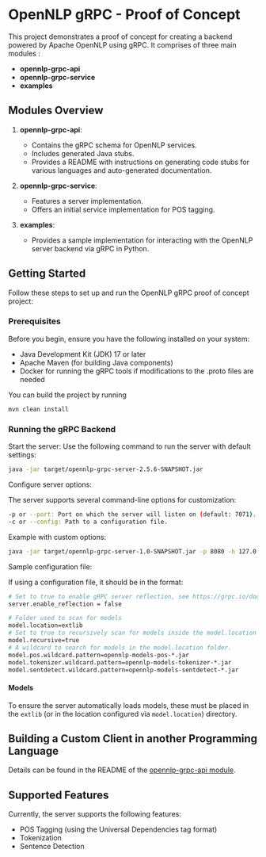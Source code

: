 # OpenNLP gRPC - Proof of Concept

This project demonstrates a proof of concept for creating a backend powered by Apache OpenNLP using gRPC. It comprises of three main modules : 

- **opennlp-grpc-api**
- **opennlp-grpc-service**
- **examples**

## Modules Overview

1. **opennlp-grpc-api**:
    - Contains the gRPC schema for OpenNLP services.
    - Includes generated Java stubs.
    - Provides a README with instructions on generating code stubs for various languages and auto-generated documentation.
 

2. **opennlp-grpc-service**:
    - Features a server implementation.
    - Offers an initial service implementation for POS tagging.

3. **examples**:
    - Provides a sample implementation for interacting with the OpenNLP server backend via gRPC in Python.

## Getting Started

Follow these steps to set up and run the OpenNLP gRPC proof of concept project:

### Prerequisites
Before you begin, ensure you have the following installed on your system:

- Java Development Kit (JDK) 17 or later
- Apache Maven (for building Java components)
- Docker for running the gRPC tools if modifications to the .proto files are needed

You can build the project by running

```
mvn clean install
```

### Running the gRPC Backend

Start the server: Use the following command to run the server with default settings:

```bash
java -jar target/opennlp-grpc-server-2.5.6-SNAPSHOT.jar
```

Configure server options: 

The server supports several command-line options for customization:

```bash
-p or --port: Port on which the server will listen on (default: 7071).
-c or --config: Path to a configuration file.
```

Example with custom options:

```bash
java -jar target/opennlp-grpc-server-1.0-SNAPSHOT.jar -p 8080 -h 127.0.0.1 -c ./server-config.ini
```

Sample configuration file: 

If using a configuration file, it should be in the format:

```bash
# Set to true to enable gRPC server reflection, see https://grpc.io/docs/guides/reflection/
server.enable_reflection = false

# Folder used to scan for models
model.location=extlib
# Set to true to recursively scan for models inside the model.location folder.
model.recursive=true
# A wildcard to search for models in the model.location folder.
model.pos.wildcard.pattern=opennlp-models-pos-*.jar
model.tokenizer.wildcard.pattern=opennlp-models-tokenizer-*.jar
model.sentdetect.wildcard.pattern=opennlp-models-sentdetect-*.jar
```

#### Models

To ensure the server automatically loads models, these must be placed in the `extlib` (or in the location configured via `model.location`) directory. 

## Building a Custom Client in another Programming Language

Details can be found in the README of the [opennlp-grpc-api module](opennlp-grpc-api/README.md).

## Supported Features

Currently, the server supports the following features:

- POS Tagging (using the Universal Dependencies tag format)
- Tokenization
- Sentence Detection


